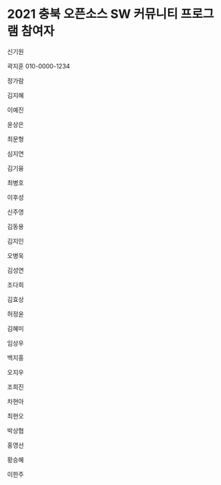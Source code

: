 # 2021 충북 오픈소스 SW 커뮤니티 프로그램 참여자

신기원

곽지훈 010-0000-1234

정가람

김지혜

이예진

윤상은

최문형

심지연

김기융

최병호

이후성

신주영

김동용

김지인

오병욱

김성연

조다희

김효상

허정윤

김혜미

임상우

백지홍

오지우

조희진

차현아

최현오

박상협

홍영선

황승혜

이한주
